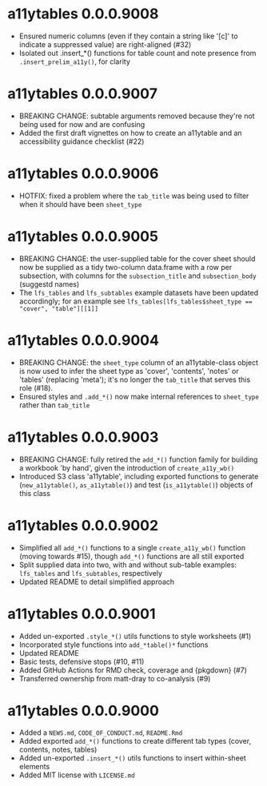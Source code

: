 # a11ytables 0.0.0.9008

* Ensured numeric columns (even if they contain a string like '[c]' to indicate a suppressed value) are right-aligned (#32)
* Isolated out .insert_*() functions for table count and note presence from `.insert_prelim_a11y()`, for clarity

# a11ytables 0.0.0.9007

* BREAKING CHANGE: subtable arguments removed because they're not being used for now and are confusing
* Added the first draft vignettes on how to create an a11ytable and an accessibility guidance checklist (#22)

# a11ytables 0.0.0.9006

* HOTFIX: fixed a problem where the `tab_title` was being used to filter when it should have been `sheet_type`

# a11ytables 0.0.0.9005

* BREAKING CHANGE: the user-supplied table for the cover sheet should now be supplied as a tidy two-column data.frame with a row per subsection, with columns for the `subsection_title` and `subsection_body` (suggestd names)
* The `lfs_tables` and `lfs_subtables` example datasets have been updated accordingly; for an example see `lfs_tables[lfs_tables$sheet_type == "cover", "table"][[1]]`

# a11ytables 0.0.0.9004

* BREAKING CHANGE: the `sheet_type` column of an a11ytable-class object is now used to infer the sheet type as 'cover', 'contents', 'notes' or 'tables' (replacing 'meta'); it's no longer the `tab_title` that serves this role (#18).
* Ensured styles and `.add_*()` now make internal references to `sheet_type` rather than `tab_title`

# a11ytables 0.0.0.9003

* BREAKING CHANGE: fully retired the `add_*()` function family for building a workbook 'by hand', given the introduction of `create_a11y_wb()`
* Introduced S3 class 'a11ytable', including exported functions to generate (`new_a11ytable()`, `as_a11ytable()`) and test (`is_a11ytable()`) objects of this class

# a11ytables 0.0.0.9002

* Simplified all `add_*()` functions to a single `create_a11y_wb()` function (moving towards #15), though `add_*()` functions are all still exported
* Split supplied data into two, with and without sub-table examples: `lfs_tables` and `lfs_subtables`, respectively
* Updated README to detail simplified approach

# a11ytables 0.0.0.9001

* Added un-exported `.style_*()` utils functions to style worksheets (#1)
* Incorporated style functions into `add_*table()*` functions
* Updated README
* Basic tests, defensive stops (#10, #11)
* Added GitHub Actions for RMD check, coverage and {pkgdown} (#7)
* Transferred ownership from matt-dray to co-analysis (#9)

# a11ytables 0.0.0.9000

* Added a `NEWS.md`, `CODE_OF_CONDUCT.md`, `README.Rmd`
* Added exported `add_*()` functions to create different tab types (cover, contents, notes, tables)
* Added un-exported `.insert_*()` utils functions to insert within-sheet elements
* Added MIT license with `LICENSE.md`
